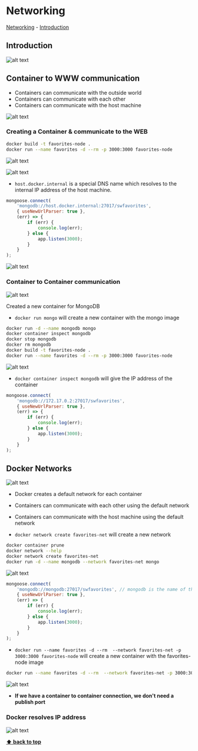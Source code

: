 # Networking

[Networking](#networking)
    - [Introduction](#introduction)

## Introduction

![alt text](image.png)

## Container to WWW communication

- Containers can communicate with the outside world
- Containers can communicate with each other
- Containers can communicate with the host machine

![alt text](image-2.png)

### Creating a Container & communicate to the WEB

```bash
docker build -t favorites-node .
docker run --name favorites -d --rm -p 3000:3000 favorites-node
```

![alt text](image-1.png)

![alt text](image-3.png)

- `host.docker.internal` is a special DNS name which resolves to the internal IP address of the host machine.

```javascript
mongoose.connect(
    'mongodb://host.docker.internal:27017/swfavorites',
    { useNewUrlParser: true },
    (err) => {
        if (err) {
            console.log(err);
        } else {
            app.listen(3000);
        }
    }
);
```

![alt text](image-4.png)

### Container to Container communication

![alt text](image-5.png)

Created a new container for MongoDB

- `docker run mongo` will create a new container with the mongo image

```bash
docker run -d --name mongodb mongo
docker container inspect mongodb
docker stop mongodb
docker rm mongodb
docker build -t favorites-node .
docker run --name favorites -d --rm -p 3000:3000 favorites-node
```

![alt text](image-6.png)

- `docker container inspect mongodb` will give the IP address of the container

```javascript
mongoose.connect(
    'mongodb://172.17.0.2:27017/swfavorites',
    { useNewUrlParser: true },
    (err) => {
        if (err) {
            console.log(err);
        } else {
            app.listen(3000);
        }
    }
);
```

## Docker Networks

![alt text](image-7.png)

- Docker creates a default network for each container
- Containers can communicate with each other using the default network
- Containers can communicate with the host machine using the default network

- `docker network create favorites-net` will create a new network

```bash
docker container prune
docker network --help
docker network create favorites-net
docker run -d --name mongodb --network favorites-net mongo
```

![alt text](image-8.png)

```javascript
mongoose.connect(
    'mongodb://mongodb:27017/swfavorites', // mongodb is the name of the container
    { useNewUrlParser: true },
    (err) => {
        if (err) {
            console.log(err);
        } else {
            app.listen(3000);
        }
    }
);
```

- `docker run --name favorites -d --rm  --network favorites-net -p 3000:3000 favorites-node` will create a new container with the favorites-node image

```bash
docker run --name favorites -d --rm  --network favorites-net -p 3000:3000 favorites-node
```

![alt text](image-9.png)

- **If we have a container to container connection, we don't need a publish port**

### Docker resolves IP address

![alt text](image-10.png)

**[⬆ back to top](#networking)**
